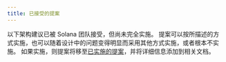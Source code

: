 ```yaml
---
title: 已接受的提案
---
```


以下架构建议已被 Solana 团队接受，但尚未完全实施。 提案可以按所描述的方式实施，也可以随着设计中的问题变得明显而采用其他方式实施，或者根本不实施。 如果实施，则提案将移至[已实施的提案](../implemented-proposals/implemented-proposals.md)，并将详细信息添加到相关文档。
